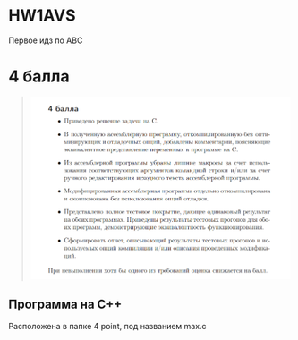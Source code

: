# HW1AVS
Первое идз по АВС
# 4 балла
  > ![im1](images/4.png)
## Программа на С++
[](/4_point/max.c)
Расположена в папке 4 point, под названием max.c
